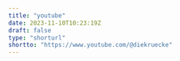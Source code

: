 ```yaml
---
title: "youtube"
date: 2023-11-10T10:23:19Z
draft: false
type: "shorturl"
shortto: "https://www.youtube.com/@diekruecke"
---
```


